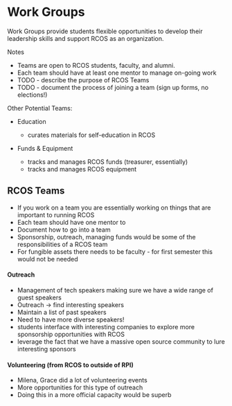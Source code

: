 # Work Groups

Work Groups provide students flexible opportunities to develop their leadership skills and support RCOS as an organization.

Notes
- Teams are open to RCOS students, faculty, and alumni.
- Each team should have at least one mentor to manage on-going work
- TODO - describe the purpose of RCOS Teams
- TODO - document the process of joining a team (sign up forms, no elections!)

Other Potential Teams:
- Education
  - curates materials for self-education in RCOS

- Funds & Equipment
  - tracks and manages RCOS funds (treasurer, essentially)
  - tracks and manages RCOS equipment

## RCOS Teams
- If you work on a team you are essentially working on things that are important to running RCOS
- Each team should have one mentor to
- Document how to go into a team
- Sponsorship, outreach, managing funds would be some of the responsibilities of a RCOS team
- For fungible assets there needs to be faculty - for first semester this would not be needed

#### Outreach
- Management of tech speakers making sure we have a wide range of guest speakers
- Outreach -> find interesting speakers
- Maintain a list of past speakers
- Need to have more diverse speakers!
- students interface with interesting companies to explore more sponsorship opportunities with RCOS
- leverage the fact that we have a massive open source community to lure interesting sponsors

#### Volunteering  (from RCOS to outside of RPI)
- Milena, Grace did a lot of volunteering events
- More opportunities for this type of outreach
- Doing this in a more official capacity would be superb
